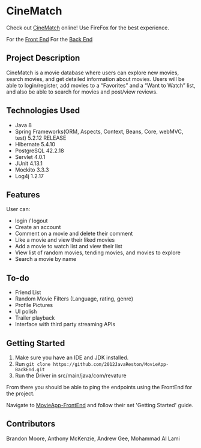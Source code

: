 # CineMatch
Check out [CineMatch](http://cinematch.s3-website-us-east-1.amazonaws.com/) online! Use FireFox for the best experience.

For the [Front End](https://github.com/2012JavaReston/MovieApp-FrontEnd)
For the [Back End](https://github.com/2012JavaReston/MovieApp-BackEnd)

## Project Description

CineMatch is a movie database where users can explore new movies, search movies, and get detailed information about movies. Users will be able to login/register, add movies to a “Favorites” and a “Want to Watch” list, and also be able to search for movies and post/view reviews.

## Technologies Used

* Java 8
* Spring Frameworks(ORM, Aspects, Context, Beans, Core, webMVC, test) 5.2.12 RELEASE
* Hibernate 5.4.10
* PostgreSQL 42.2.18
* Servlet 4.0.1
* JUnit 4.13.1
* Mockito 3.3.3
* Log4j 1.2.17

## Features

User can: 
* login / logout
* Create an account
* Comment on a movie and delete their comment
* Like a movie and view their liked movies
* Add a movie to watch list and view their list
* View list of random movies, tending movies, and movies to explore
* Search a movie by name

## To-do
* Friend List
* Random Movie Filters (Language, rating, genre)
* Profile Pictures
* UI polish
* Trailer playback
* Interface with third party streaming APIs

## Getting Started

1. Make sure you have an IDE and JDK installed.
2. Run `git clone https://github.com/2012JavaReston/MovieApp-BackEnd.git`
3. Run the Driver in src/main/java/com/revature 

From there you should be able to ping the endpoints using the FrontEnd for the project.

Navigate to [MovieApp-FrontEnd](https://github.com/2012JavaReston/MovieApp-FrontEnd) and follow their set 'Getting Started' guide.

## Contributors

Brandon Moore, Anthony McKenzie, Andrew Gee, Mohammad Al Lami
